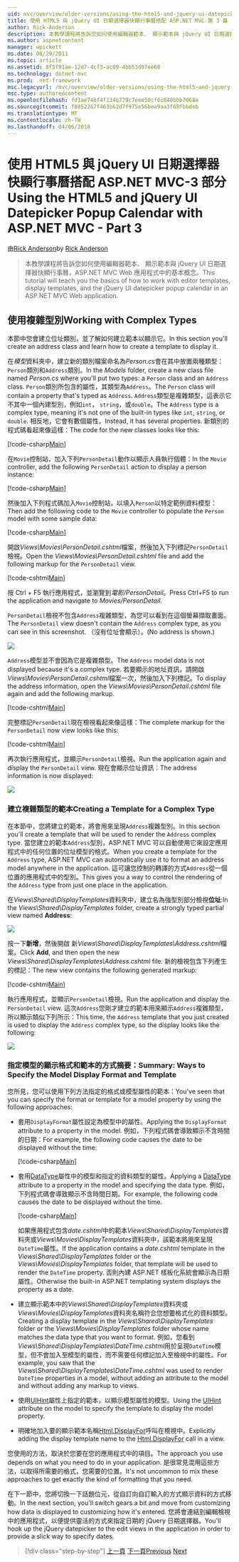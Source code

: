 ```yaml
---
uid: mvc/overview/older-versions/using-the-html5-and-jquery-ui-datepicker-popup-calendar-with-aspnet-mvc/using-the-html5-and-jquery-ui-datepicker-popup-calendar-with-aspnet-mvc-part-3
title: 使用 HTML5 與 jQuery UI 日期選擇器快顯行事曆搭配 ASP.NET MVC-第 3 篇 |Microsoft 文件
author: Rick-Anderson
description: 本教學課程將告訴您如何使用編輯器範本、 顯示範本與 jQuery UI 日期選擇器快顯行事曆，ASP.NET MV 中的基本概念...
ms.author: aspnetcontent
manager: wpickett
ms.date: 08/29/2011
ms.topic: article
ms.assetid: 8f5f91ae-12d7-4cf3-ac09-4bb53d07ee60
ms.technology: dotnet-mvc
ms.prod: .net-framework
msc.legacyurl: /mvc/overview/older-versions/using-the-html5-and-jquery-ui-datepicker-popup-calendar-with-aspnet-mvc/using-the-html5-and-jquery-ui-datepicker-popup-calendar-with-aspnet-mvc-part-3
msc.type: authoredcontent
ms.openlocfilehash: fd1ae746f4f134b779c7eee50cf6c840bbb7068e
ms.sourcegitcommit: f8852267f463b62d7f975e56bea9aa3f68fbbdeb
ms.translationtype: MT
ms.contentlocale: zh-TW
ms.lasthandoff: 04/06/2018
---
```

<a name="using-the-html5-and-jquery-ui-datepicker-popup-calendar-with-aspnet-mvc---part-3"></a><span data-ttu-id="a0927-103">使用 HTML5 與 jQuery UI 日期選擇器快顯行事曆搭配 ASP.NET MVC-3 部分</span><span class="sxs-lookup"><span data-stu-id="a0927-103">Using the HTML5 and jQuery UI Datepicker Popup Calendar with ASP.NET MVC - Part 3</span></span>
====================
<span data-ttu-id="a0927-104">由[Rick Anderson](https://github.com/Rick-Anderson)</span><span class="sxs-lookup"><span data-stu-id="a0927-104">by [Rick Anderson](https://github.com/Rick-Anderson)</span></span>

> <span data-ttu-id="a0927-105">本教學課程將告訴您如何使用編輯器範本、 顯示範本與 jQuery UI 日期選擇器快顯行事曆，ASP.NET MVC Web 應用程式中的基本概念。</span><span class="sxs-lookup"><span data-stu-id="a0927-105">This tutorial will teach you the basics of how to work with editor templates, display templates, and the jQuery UI datepicker popup calendar in an ASP.NET MVC Web application.</span></span>


## <a name="working-with-complex-types"></a><span data-ttu-id="a0927-106">使用複雜型別</span><span class="sxs-lookup"><span data-stu-id="a0927-106">Working with Complex Types</span></span>

<span data-ttu-id="a0927-107">本節中您會建立位址類別，並了解如何建立範本以顯示它。</span><span class="sxs-lookup"><span data-stu-id="a0927-107">In this section you'll create an address class and learn how to create a template to display it.</span></span>

<span data-ttu-id="a0927-108">在*模型*資料夾中，建立新的類別檔案命名為*Person.cs*會在其中放置兩種類型：`Person`類別和`Address`類別。</span><span class="sxs-lookup"><span data-stu-id="a0927-108">In the *Models* folder, create a new class file named *Person.cs* where you'll put two types: a `Person` class and an `Address` class.</span></span> <span data-ttu-id="a0927-109">`Person`類別所包含的屬性，其類型為`Address`。</span><span class="sxs-lookup"><span data-stu-id="a0927-109">The `Person` class will contain a property that's typed as `Address`.</span></span> <span data-ttu-id="a0927-110">`Address`類型是複雜類型，這表示它不其中一個內建型別，例如`int`， `string`，或`double`。</span><span class="sxs-lookup"><span data-stu-id="a0927-110">The `Address` type is a complex type, meaning it's not one of the built-in types like `int`, `string`, or `double`.</span></span> <span data-ttu-id="a0927-111">相反地，它會有數個屬性。</span><span class="sxs-lookup"><span data-stu-id="a0927-111">Instead, it has several properties.</span></span> <span data-ttu-id="a0927-112">新類別的程式碼看起來像這樣：</span><span class="sxs-lookup"><span data-stu-id="a0927-112">The code for the new classes looks like this:</span></span>

[!code-csharp[Main](using-the-html5-and-jquery-ui-datepicker-popup-calendar-with-aspnet-mvc-part-3/samples/sample1.cs)]

<span data-ttu-id="a0927-113">在`Movie`控制站，加入下列`PersonDetail`動作以顯示人員執行個體：</span><span class="sxs-lookup"><span data-stu-id="a0927-113">In the `Movie` controller, add the following `PersonDetail` action to display a person instance:</span></span>

[!code-csharp[Main](using-the-html5-and-jquery-ui-datepicker-popup-calendar-with-aspnet-mvc-part-3/samples/sample2.cs)]

<span data-ttu-id="a0927-114">然後加入下列程式碼加入`Movie`控制站，以填入`Person`以特定範例資料模型：</span><span class="sxs-lookup"><span data-stu-id="a0927-114">Then add the following code to the `Movie` controller to populate the `Person` model with some sample data:</span></span>

[!code-csharp[Main](using-the-html5-and-jquery-ui-datepicker-popup-calendar-with-aspnet-mvc-part-3/samples/sample3.cs)]

<span data-ttu-id="a0927-115">開啟*Views\Movies\PersonDetail.cshtml*檔案，然後加入下列標記`PersonDetail`檢視。</span><span class="sxs-lookup"><span data-stu-id="a0927-115">Open the *Views\Movies\PersonDetail.cshtml* file and add the following markup for the `PersonDetail` view.</span></span>

[!code-cshtml[Main](using-the-html5-and-jquery-ui-datepicker-popup-calendar-with-aspnet-mvc-part-3/samples/sample4.cshtml)]

<span data-ttu-id="a0927-116">按 Ctrl + F5 執行應用程式，並瀏覽到*電影/PersonDetail*。</span><span class="sxs-lookup"><span data-stu-id="a0927-116">Press Ctrl+F5 to run the application and navigate to *Movies/PersonDetail*.</span></span>

<span data-ttu-id="a0927-117">`PersonDetail`檢視不包含`Address`複雜類型，為您可以看到在這個螢幕擷取畫面。</span><span class="sxs-lookup"><span data-stu-id="a0927-117">The `PersonDetail` view doesn't contain the `Address` complex type, as you can see in this screenshot.</span></span> <span data-ttu-id="a0927-118">（沒有位址會顯示）。</span><span class="sxs-lookup"><span data-stu-id="a0927-118">(No address is shown.)</span></span>

![](using-the-html5-and-jquery-ui-datepicker-popup-calendar-with-aspnet-mvc-part-3/_static/image1.png)

<span data-ttu-id="a0927-119">`Address`模型並不會因為它是複雜類型。</span><span class="sxs-lookup"><span data-stu-id="a0927-119">The `Address` model data is not displayed because it's a complex type.</span></span> <span data-ttu-id="a0927-120">若要顯示的地址資訊，請開啟*Views\Movies\PersonDetail.cshtml*檔案一次，然後加入下列標記。</span><span class="sxs-lookup"><span data-stu-id="a0927-120">To display the address information, open the *Views\Movies\PersonDetail.cshtml* file again and add the following markup.</span></span>

[!code-cshtml[Main](using-the-html5-and-jquery-ui-datepicker-popup-calendar-with-aspnet-mvc-part-3/samples/sample5.cshtml)]

<span data-ttu-id="a0927-121">完整標記`PersonDetail`現在檢視看起來像這樣：</span><span class="sxs-lookup"><span data-stu-id="a0927-121">The complete markup for the `PersonDetail` now view looks like this:</span></span>

[!code-cshtml[Main](using-the-html5-and-jquery-ui-datepicker-popup-calendar-with-aspnet-mvc-part-3/samples/sample6.cshtml)]

<span data-ttu-id="a0927-122">再次執行應用程式，並顯示`PersonDetail`檢視。</span><span class="sxs-lookup"><span data-stu-id="a0927-122">Run the application again and display the `PersonDetail` view.</span></span> <span data-ttu-id="a0927-123">現在會顯示位址資訊：</span><span class="sxs-lookup"><span data-stu-id="a0927-123">The address information is now displayed:</span></span>

![](using-the-html5-and-jquery-ui-datepicker-popup-calendar-with-aspnet-mvc-part-3/_static/image2.png)

### <a name="creating-a-template-for-a-complex-type"></a><span data-ttu-id="a0927-124">建立複雜類型的範本</span><span class="sxs-lookup"><span data-stu-id="a0927-124">Creating a Template for a Complex Type</span></span>

<span data-ttu-id="a0927-125">在本節中，您將建立的範本，將會用來呈現`Address`複雜型別。</span><span class="sxs-lookup"><span data-stu-id="a0927-125">In this section you'll create a template that will be used to render the `Address` complex type.</span></span> <span data-ttu-id="a0927-126">當您建立的範本`Address`型別，ASP.NET MVC 可以自動使用它來設定應用程式中的任何位置的位址模型的格式。</span><span class="sxs-lookup"><span data-stu-id="a0927-126">When you create a template for the `Address` type, ASP.NET MVC can automatically use it to format an address model anywhere in the application.</span></span> <span data-ttu-id="a0927-127">這可讓您控制的轉譯的方式`Address`從一個位置的應用程式中的型別。</span><span class="sxs-lookup"><span data-stu-id="a0927-127">This gives you a way to control the rendering of the `Address` type from just one place in the application.</span></span>

<span data-ttu-id="a0927-128">在*Views\Shared\DisplayTemplates*資料夾中，建立名為強型別部分檢視**位址**:</span><span class="sxs-lookup"><span data-stu-id="a0927-128">In the *Views\Shared\DisplayTemplates* folder, create a strongly typed partial view named **Address**:</span></span>

![](using-the-html5-and-jquery-ui-datepicker-popup-calendar-with-aspnet-mvc-part-3/_static/image3.png)

<span data-ttu-id="a0927-129">按一下**新增**，然後開啟 新*Views\Shared\DisplayTemplates\Address.cshtml*檔案。</span><span class="sxs-lookup"><span data-stu-id="a0927-129">Click **Add**, and then open the new *Views\Shared\DisplayTemplates\Address.cshtml* file.</span></span> <span data-ttu-id="a0927-130">新的檢視包含下列產生的標記：</span><span class="sxs-lookup"><span data-stu-id="a0927-130">The new view contains the following generated markup:</span></span>

[!code-cshtml[Main](using-the-html5-and-jquery-ui-datepicker-popup-calendar-with-aspnet-mvc-part-3/samples/sample7.cshtml)]

<span data-ttu-id="a0927-131">執行應用程式，並顯示`PersonDetail`檢視。</span><span class="sxs-lookup"><span data-stu-id="a0927-131">Run the application and display the `PersonDetail` view.</span></span> <span data-ttu-id="a0927-132">這次`Address`您剛才建立的範本用來顯示`Address`複雜類型，所以顯示類似下列所示：</span><span class="sxs-lookup"><span data-stu-id="a0927-132">This time, the `Address` template that you just created is used to display the `Address` complex type, so the display looks like the following:</span></span>

![](using-the-html5-and-jquery-ui-datepicker-popup-calendar-with-aspnet-mvc-part-3/_static/image4.png)

### <a name="summary-ways-to-specify-the-model-display-format-and-template"></a><span data-ttu-id="a0927-133">指定模型的顯示格式和範本的方式摘要：</span><span class="sxs-lookup"><span data-stu-id="a0927-133">Summary: Ways to Specify the Model Display Format and Template</span></span>

<span data-ttu-id="a0927-134">您所見，您可以使用下列方法指定的格式或模型屬性的範本：</span><span class="sxs-lookup"><span data-stu-id="a0927-134">You've seen that you can specify the format or template for a model property by using the following approaches:</span></span>

- <span data-ttu-id="a0927-135">套用`DisplayFormat`屬性設定為模型中的屬性。</span><span class="sxs-lookup"><span data-stu-id="a0927-135">Applying the `DisplayFormat` attribute to a property in the model.</span></span> <span data-ttu-id="a0927-136">例如，下列程式碼會導致顯示不含時間的日期：</span><span class="sxs-lookup"><span data-stu-id="a0927-136">For example, the following code causes the date to be displayed without the time:</span></span>

    [!code-csharp[Main](using-the-html5-and-jquery-ui-datepicker-popup-calendar-with-aspnet-mvc-part-3/samples/sample8.cs)]
- <span data-ttu-id="a0927-137">套用[DataType](https://msdn.microsoft.com/library/system.componentmodel.dataannotations.datatype.aspx)屬性中的模型和指定的資料類型的屬性。</span><span class="sxs-lookup"><span data-stu-id="a0927-137">Applying a [DataType](https://msdn.microsoft.com/library/system.componentmodel.dataannotations.datatype.aspx) attribute to a property in the model and specifying the data type.</span></span> <span data-ttu-id="a0927-138">例如，下列程式碼會導致顯示不含時間日期。</span><span class="sxs-lookup"><span data-stu-id="a0927-138">For example, the following code causes the date to be displayed without the time.</span></span>

    [!code-csharp[Main](using-the-html5-and-jquery-ui-datepicker-popup-calendar-with-aspnet-mvc-part-3/samples/sample9.cs)]

    <span data-ttu-id="a0927-139">如果應用程式包含*date.cshtml*中的範本*Views\Shared\DisplayTemplates*資料夾或*Views\Movies\DisplayTemplates*資料夾中，該範本將用來呈現`DateTime`屬性。</span><span class="sxs-lookup"><span data-stu-id="a0927-139">If the application contains a *date.cshtml* template in the *Views\Shared\DisplayTemplates* folder or the *Views\Movies\DisplayTemplates* folder, that template will be used to render the `DateTime` property.</span></span> <span data-ttu-id="a0927-140">否則內建 ASP.NET 樣板化系統會顯示為日期屬性。</span><span class="sxs-lookup"><span data-stu-id="a0927-140">Otherwise the built-in ASP.NET templating system displays the property as a date.</span></span>
- <span data-ttu-id="a0927-141">建立顯示範本中的*Views\Shared\DisplayTemplates*資料夾或*Views\Movies\DisplayTemplates*資料夾名稱符合您想要格式化的資料類型。</span><span class="sxs-lookup"><span data-stu-id="a0927-141">Creating a display template in the *Views\Shared\DisplayTemplates* folder or the *Views\Movies\DisplayTemplates* folder whose name matches the data type that you want to format.</span></span> <span data-ttu-id="a0927-142">例如，您看到*Views\Shared\DisplayTemplates\DateTime.cshtml*用於呈現`DateTime`模型，但不會加入至模型的屬性，而不需要任何標記加入至檢視中的屬性。</span><span class="sxs-lookup"><span data-stu-id="a0927-142">For example, you saw that the *Views\Shared\DisplayTemplates\DateTime.cshtml* was used to render `DateTime` properties in a model, without adding an attribute to the model and without adding any markup to views.</span></span>
- <span data-ttu-id="a0927-143">使用[UIHint](https://msdn.microsoft.com/library/system.componentmodel.dataannotations.uihintattribute.uihint.aspx)屬性上指定的範本，以顯示模型屬性的模型。</span><span class="sxs-lookup"><span data-stu-id="a0927-143">Using the [UIHint](https://msdn.microsoft.com/library/system.componentmodel.dataannotations.uihintattribute.uihint.aspx) attribute on the model to specify the template to display the model property.</span></span>
- <span data-ttu-id="a0927-144">明確地加入要的顯示範本名稱[Html.DisplayFor](https://msdn.microsoft.com/library/ee407420.aspx)呼叫在檢視中。</span><span class="sxs-lookup"><span data-stu-id="a0927-144">Explicitly adding the display template name to the [Html.DisplayFor](https://msdn.microsoft.com/library/ee407420.aspx) call in a view.</span></span>

<span data-ttu-id="a0927-145">您使用的方法，取決於您要在您的應用程式中的項目。</span><span class="sxs-lookup"><span data-stu-id="a0927-145">The approach you use depends on what you need to do in your application.</span></span> <span data-ttu-id="a0927-146">是很常見混用這些方法，以取得所需要的格式，您需要的位置。</span><span class="sxs-lookup"><span data-stu-id="a0927-146">It's not uncommon to mix these approaches to get exactly the kind of formatting that you need.</span></span>

<span data-ttu-id="a0927-147">在下一節中，您將切換一下話題位元，從自訂向自訂輸入的方式顯示資料的方式移動。</span><span class="sxs-lookup"><span data-stu-id="a0927-147">In the next section, you'll switch gears a bit and move from customizing how data is displayed to customizing how it's entered.</span></span> <span data-ttu-id="a0927-148">您將會連結到編輯檢視中的應用程式，以便提供靈活的方式來指定日期的 jQuery 日期選擇器。</span><span class="sxs-lookup"><span data-stu-id="a0927-148">You'll hook up the jQuery datepicker to the edit views in the application in order to provide a slick way to specify dates.</span></span>

> [!div class="step-by-step"]
> <span data-ttu-id="a0927-149">[上一頁](using-the-html5-and-jquery-ui-datepicker-popup-calendar-with-aspnet-mvc-part-2.md)
> [下一頁](using-the-html5-and-jquery-ui-datepicker-popup-calendar-with-aspnet-mvc-part-4.md)</span><span class="sxs-lookup"><span data-stu-id="a0927-149">[Previous](using-the-html5-and-jquery-ui-datepicker-popup-calendar-with-aspnet-mvc-part-2.md)
[Next](using-the-html5-and-jquery-ui-datepicker-popup-calendar-with-aspnet-mvc-part-4.md)</span></span>
